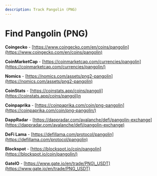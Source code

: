 ```yaml
---
description: Track Pangolin (PNG)
---
```


# Find Pangolin \(PNG\)

**Coingecko** - [https://www.coingecko.com/en/coins/pangolin](https://www.coingecko.com/en/coins/pangolin)

**CoinMarketCap** - [https://coinmarketcap.com/currencies/pangolin](https://coinmarketcap.com/currencies/pangolin/)

**Nomics** - [https://nomics.com/assets/png2-pangolin](https://nomics.com/assets/png2-pangolin)

**CoinStats** - [https://coinstats.app/coins/pangoli](https://coinstats.app/coins/pangoli)n 

**Coinpaprika** - [https://coinpaprika.com/coin/png-pangolin](https://coinpaprika.com/coin/png-pangolin/)

**DappRadar** - [https://dappradar.com/avalanche/defi/pangolin-exchange](https://dappradar.com/avalanche/defi/pangolin-exchange)

**DeFi Lama** - [https://defillama.com/protocol/pangolin](https://defillama.com/protocol/pangolin)

**Blockspot** - [https://blockspot.io/coin/pangolin](https://blockspot.io/coin/pangolin/)

**GateIO** - [https://www.gate.io/en/trade/PNG\_USDT](https://www.gate.io/en/trade/PNG_USDT)



